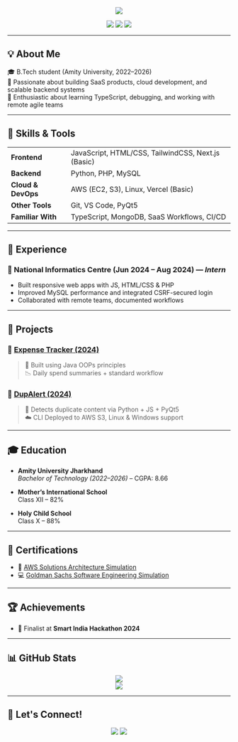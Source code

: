 <!-- GitHub Profile ReadMe for Kanak Kumari -->

<p align="center">
  <img src="https://readme-typing-svg.demolab.com/?lines=Hi+I'm+Kanak+Kumari;Tech+Enthusiast+%7C+AWS+%7C+Next.js+%7C+TypeScript+Learner;Always+Learning+and+Building!&center=true&width=600&height=45&color=F58CBA&vCenter=true&size=22" />
</p>

<p align="center">
  <a href="mailto:mkanak0430@gmail.com"><img src="https://img.shields.io/badge/Email-mkanak0430@gmail.com-red?style=for-the-badge&logo=gmail"></a>
  <a href="https://www.linkedin.com/in/kanak-kumari-173761219/"><img src="https://img.shields.io/badge/LinkedIn-Kanak%20Kumari-blue?style=for-the-badge&logo=linkedin"></a>
  <a href="https://github.com/kanak-sys"><img src="https://img.shields.io/badge/GitHub-kanak-sys?style=for-the-badge&logo=github"></a>
</p>

---

## 💡 About Me

🎓 B.Tech student (Amity University, 2022–2026)  
🚀 Passionate about building SaaS products, cloud development, and scalable backend systems  
🧠 Enthusiastic about learning TypeScript, debugging, and working with remote agile teams

---

## 🔧 Skills & Tools

<table align="center">
<tr>
  <td><strong>Frontend</strong></td>
  <td>JavaScript, HTML/CSS, TailwindCSS, Next.js (Basic)</td>
</tr>
<tr>
  <td><strong>Backend</strong></td>
  <td>Python, PHP, MySQL</td>
</tr>
<tr>
  <td><strong>Cloud & DevOps</strong></td>
  <td>AWS (EC2, S3), Linux, Vercel (Basic)</td>
</tr>
<tr>
  <td><strong>Other Tools</strong></td>
  <td>Git, VS Code, PyQt5</td>
</tr>
<tr>
  <td><strong>Familiar With</strong></td>
  <td>TypeScript, MongoDB, SaaS Workflows, CI/CD</td>
</tr>
</table>

---

## 💼 Experience

### 🏢 National Informatics Centre (Jun 2024 – Aug 2024) — *Intern*
- Built responsive web apps with JS, HTML/CSS & PHP
- Improved MySQL performance and integrated CSRF-secured login
- Collaborated with remote teams, documented workflows

---

## 🚀 Projects

### 💸 [Expense Tracker (2024)](https://github.com/kanak-sys/ExpenseTracker)
> 🔧 Built using Java OOPs principles  
> 📉 Daily spend summaries + standard workflow

### 🧪 [DupAlert (2024)](https://github.com/kanak-sys/DupAlert)
> 🧬 Detects duplicate content via Python + JS + PyQt5  
> ☁️ CLI Deployed to AWS S3, Linux & Windows support

---

## 🎓 Education

- **Amity University Jharkhand**  
  *Bachelor of Technology (2022–2026)* – CGPA: 8.66

- **Mother’s International School**  
  Class XII – 82%

- **Holy Child School**  
  Class X – 88%

---

## 🏅 Certifications

- 🧠 [AWS Solutions Architecture Simulation](https://forage-uploads-prod.s3.amazonaws.com/completion-certificates/AWS/kkE9HyeNcw6rwCRGw_AWS%20APAC_v95f5EmXpEby5Ebe2_1725120289854_completion_certificate.pdf)  
- 💻 [Goldman Sachs Software Engineering Simulation](https://forage-uploads-prod.s3.amazonaws.com/completion-certificates/Goldman%20Sachs/NPdeQ43o8P9HJmJzg_Goldman%20Sachs_v95f5EmXpEby5Ebe2_1683056318953_completion_certificate.pdf)

---

## 🏆 Achievements

- 🥇 Finalist at **Smart India Hackathon 2024**

---

## 📊 GitHub Stats

<p align="center">
  <img src="https://github-readme-stats.vercel.app/api?username=kanak-sys&show_icons=true&theme=tokyonight" />
  <br/>
  <img src="https://github-readme-streak-stats.herokuapp.com/?user=kanak-sys&theme=tokyonight" />
</p>

---

## 🔗 Let's Connect!

<p align="center">
  <a href="mailto:mkanak0430@gmail.com"><img src="https://img.shields.io/badge/Gmail-D14836?style=for-the-badge&logo=gmail&logoColor=white"></a>
  <a href="https://www.linkedin.com/in/kanak-kumari-173761219/"><img src="https://img.shields.io/badge/LinkedIn-0077B5?style=for-the-badge&logo=linkedin&logoColor=white"></a>
</p>
